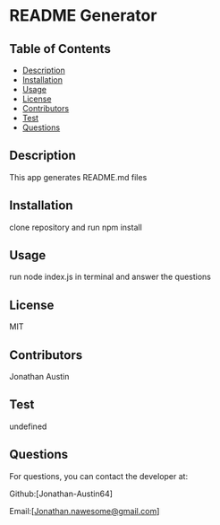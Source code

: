 
# README Generator

## Table of Contents
* [Description](#description)
* [Installation](#installation)
* [Usage](#usage)
* [License](#license)
* [Contributors](#contributors)
* [Test](#test)
* [Questions](#questions)

## Description
This app generates README.md files

## Installation 
clone repository and run npm install

## Usage 
run node index.js in terminal and answer the questions

## License
MIT

## Contributors
Jonathan Austin

## Test
undefined

## Questions
For questions, you can contact the developer at:

Github:[Jonathan-Austin64]

Email:[Jonathan.nawesome@gmail.com]
